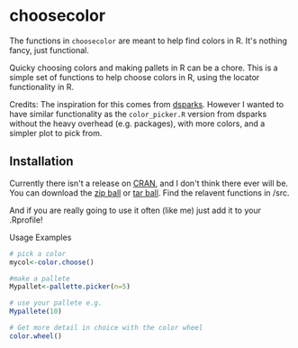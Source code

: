 choosecolor
==========

The functions in `choosecolor` are meant to help find colors in R. 
It's nothing fancy, just functional.

Quicky choosing colors and making pallets in R can be a chore.
This is a simple set of functions to help choose colors in R,
using the locator functionality in R.

Credits:
The inspiration for this comes from [dsparks](https://gist.github.com/dsparks/4021110).
However I wanted to have similar functionality as the `color_picker.R` 
version from dsparks without the heavy overhead (e.g. packages), with 
more colors, and a simpler plot to pick from.

## Installation

Currently there isn't a release on [CRAN](http://cran.r-project.org/),
and I don't think there ever will be. You can 
download the [zip ball](https://github.com/MarcoDVisser/choosecolor/zipball/master) 
or [tar ball](https://github.com/MarcoDVisser/choosecolor/tarball/master).
Find the relavent functions in /src.

And if you are really going to use it often (like me) just add it to 
your .Rprofile!
 
Usage Examples

```r
# pick a color
mycol<-color.choose()

#make a pallete 
Mypallet<-pallette.picker(n=5) 

# use your pallete e.g.
Mypallete(10)

# Get more detail in choice with the color wheel
color.wheel()

```
